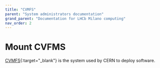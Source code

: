 ```yaml
---
title: "CVMFS"
parent: "System administrators documentation"
grand_parent: "Documentation for LHCb Milano computing"
nav_order: 2
---
```


# Mount CVFMS
[CVMFS](https://cernvm.cern.ch/portal/filesystem){:target="_blank"} is the system used by CERN to deploy software.
